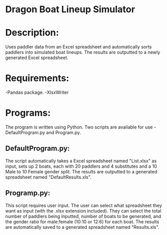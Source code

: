 # Dragon Boat Lineup Simulator

# Description:
Uses paddler data from an Excel spreadsheet and automatically sorts paddlers into simulated boat lineups. 
The results are outputted to a newly generated Excel spreadsheet.

# Requirements:
-Pandas package.
-XlsxWriter


# Programs:
The program is written using Python.
Two scripts are available for use - DefaultProgram.py and Program.py.


## DefaultProgram.py:
The script automatically takes a Excel spreadsheet named "List.xlsx" as input, sets up 2 boats, each with 20 paddlers and 4 substitutes and a 10 Male to 10 Female gender split. 
The results are outputted to a generated spreadsheet named "DefaultResults.xls".

## Programp.py:
This script requires user input. 
The user can select what spreadsheet they want as input (with the .xlsx extension included).
They can select the total number of paddlers being inputted, number of boats to be generated, and the gender ratio for male:female (10:10 or 12:6) for each boat.
The results are automatically saved to a generated spreadsheet named "Results.xls".
